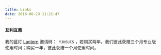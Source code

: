 ```yaml
---
title: Links
date: 2016-06-29 11:21:47
---
```

#### 互利互惠
我的蓝灯 [Lantern](https://www.getlantern.org/) 邀请码：` YJHSUCS` ，若购买两年，我们彼此获赠三个月专业版使用时间；购买一年，彼此获赠一个月使用时间。
